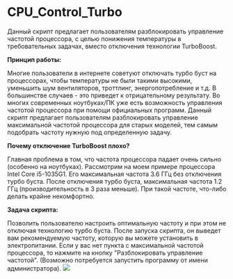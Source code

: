 # CPU_Control_Turbo
Данный скрипт предлагает пользователям разблокировать управление частотой процессора, с целью понижения температуры в требовательных задачах, вместо отключения технологии TurboBoost. 

**Принцип работы:**

Многие пользователи в интернете советуют отключать турбо буст на процессорах, чтобы температуры не были такими высокими, уменьшить шум вентиляторов, троттлинг, энергопотребление и т.д. В большинстве случаев - это приведет к отрицательному результату. Во многих современных ноутбуках/ПК уже есть возможность управления частотой процессора при помощи официальных программ. Данный скрипт предлагает пользователям разблокировать управление максимальной частотой процессора для старых моделей, тем самым подобрать частоту нужную под определенную задачу.

**Почему отключение TurboBoost плохо?**

Главная проблема в том, что частота процессора падает очень сильно (особенно на ноутбуках).
Рассмотрим на моем примере процессора Intel Core i5-1035G1.
Его максимальная частота 3.6 ГГц без отключения турбо буста.
После отключения турбо буста, максимальная частота 1.2 ГГц (производительность в 3 раза меньше).
При такой частоте, что-либо делать крайне некомфортно. 

**Задача скрипта:**

Позволить пользователю настроить оптимальную частоту и при этом не отключая технологию турбо буста. После запуска скрипта, он выведет вам рекомендуемую частоту, которую вы можете установить в электропитании. Если у вас нет пункта с максимальной частотой процессора, то нажмите на кнопку "Разблокировать управление частотой". (Возможно потребуется запустить программу от имени админиcтратора).
![](https://2.downloader.disk.yandex.ru/preview/be8383d8b12726cac83ce91f40956dbdb2341f39fd181195df851b1550e7ff41/inf/n--3NS6C0QPl9XlALWtsPWNZ9Bi693os2CYxXg1tL1Xmj7lpO-_WklcAbu19LfDrPpby2wPK8Xjwytlt07SRnw%3D%3D?uid=1463745005&filename=%D0%AD%D0%BB%D0%B5%D0%BA%D1%82%D1%80%D0%BE%D0%BF%D0%B8%D1%82%D0%B0%D0%BD%D0%B8%D0%B5.png&disposition=inline&hash=&limit=0&content_type=image%2Fpng&owner_uid=1463745005&tknv=v2&size=1898x888)
